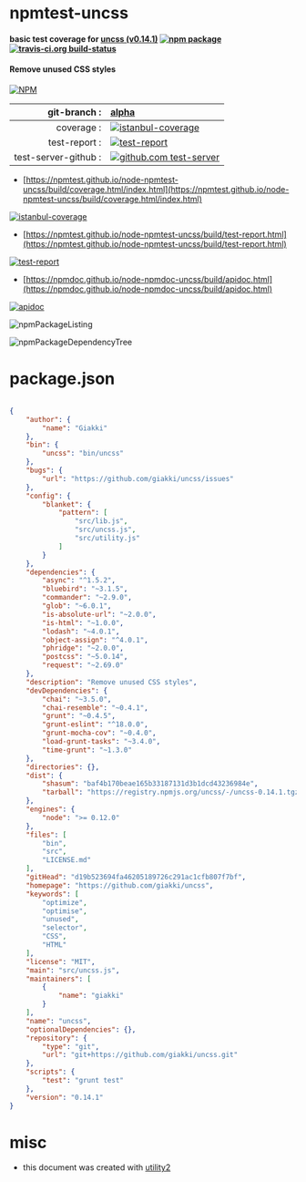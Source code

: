 # npmtest-uncss

#### basic test coverage for  [uncss (v0.14.1)](https://github.com/giakki/uncss)  [![npm package](https://img.shields.io/npm/v/npmtest-uncss.svg?style=flat-square)](https://www.npmjs.org/package/npmtest-uncss) [![travis-ci.org build-status](https://api.travis-ci.org/npmtest/node-npmtest-uncss.svg)](https://travis-ci.org/npmtest/node-npmtest-uncss)

#### Remove unused CSS styles

[![NPM](https://nodei.co/npm/uncss.png?downloads=true&downloadRank=true&stars=true)](https://www.npmjs.com/package/uncss)

| git-branch : | [alpha](https://github.com/npmtest/node-npmtest-uncss/tree/alpha)|
|--:|:--|
| coverage : | [![istanbul-coverage](https://npmtest.github.io/node-npmtest-uncss/build/coverage.badge.svg)](https://npmtest.github.io/node-npmtest-uncss/build/coverage.html/index.html)|
| test-report : | [![test-report](https://npmtest.github.io/node-npmtest-uncss/build/test-report.badge.svg)](https://npmtest.github.io/node-npmtest-uncss/build/test-report.html)|
| test-server-github : | [![github.com test-server](https://npmtest.github.io/node-npmtest-uncss/GitHub-Mark-32px.png)](https://npmtest.github.io/node-npmtest-uncss/build/app/index.html) | | build-artifacts : | [![build-artifacts](https://npmtest.github.io/node-npmtest-uncss/glyphicons_144_folder_open.png)](https://github.com/npmtest/node-npmtest-uncss/tree/gh-pages/build)|

- [https://npmtest.github.io/node-npmtest-uncss/build/coverage.html/index.html](https://npmtest.github.io/node-npmtest-uncss/build/coverage.html/index.html)

[![istanbul-coverage](https://npmtest.github.io/node-npmtest-uncss/build/screenCapture.buildCi.browser.%252Ftmp%252Fbuild%252Fcoverage.lib.html.png)](https://npmtest.github.io/node-npmtest-uncss/build/coverage.html/index.html)

- [https://npmtest.github.io/node-npmtest-uncss/build/test-report.html](https://npmtest.github.io/node-npmtest-uncss/build/test-report.html)

[![test-report](https://npmtest.github.io/node-npmtest-uncss/build/screenCapture.buildCi.browser.%252Ftmp%252Fbuild%252Ftest-report.html.png)](https://npmtest.github.io/node-npmtest-uncss/build/test-report.html)

- [https://npmdoc.github.io/node-npmdoc-uncss/build/apidoc.html](https://npmdoc.github.io/node-npmdoc-uncss/build/apidoc.html)

[![apidoc](https://npmdoc.github.io/node-npmdoc-uncss/build/screenCapture.buildCi.browser.%252Ftmp%252Fbuild%252Fapidoc.html.png)](https://npmdoc.github.io/node-npmdoc-uncss/build/apidoc.html)

![npmPackageListing](https://npmtest.github.io/node-npmtest-uncss/build/screenCapture.npmPackageListing.svg)

![npmPackageDependencyTree](https://npmtest.github.io/node-npmtest-uncss/build/screenCapture.npmPackageDependencyTree.svg)



# package.json

```json

{
    "author": {
        "name": "Giakki"
    },
    "bin": {
        "uncss": "bin/uncss"
    },
    "bugs": {
        "url": "https://github.com/giakki/uncss/issues"
    },
    "config": {
        "blanket": {
            "pattern": [
                "src/lib.js",
                "src/uncss.js",
                "src/utility.js"
            ]
        }
    },
    "dependencies": {
        "async": "^1.5.2",
        "bluebird": "~3.1.5",
        "commander": "~2.9.0",
        "glob": "~6.0.1",
        "is-absolute-url": "~2.0.0",
        "is-html": "~1.0.0",
        "lodash": "~4.0.1",
        "object-assign": "^4.0.1",
        "phridge": "~2.0.0",
        "postcss": "~5.0.14",
        "request": "~2.69.0"
    },
    "description": "Remove unused CSS styles",
    "devDependencies": {
        "chai": "~3.5.0",
        "chai-resemble": "~0.4.1",
        "grunt": "~0.4.5",
        "grunt-eslint": "^18.0.0",
        "grunt-mocha-cov": "~0.4.0",
        "load-grunt-tasks": "~3.4.0",
        "time-grunt": "~1.3.0"
    },
    "directories": {},
    "dist": {
        "shasum": "baf4b170beae165b33187131d3b1dcd43236984e",
        "tarball": "https://registry.npmjs.org/uncss/-/uncss-0.14.1.tgz"
    },
    "engines": {
        "node": ">= 0.12.0"
    },
    "files": [
        "bin",
        "src",
        "LICENSE.md"
    ],
    "gitHead": "d19b523694fa46205189726c291ac1cfb807f7bf",
    "homepage": "https://github.com/giakki/uncss",
    "keywords": [
        "optimize",
        "optimise",
        "unused",
        "selector",
        "CSS",
        "HTML"
    ],
    "license": "MIT",
    "main": "src/uncss.js",
    "maintainers": [
        {
            "name": "giakki"
        }
    ],
    "name": "uncss",
    "optionalDependencies": {},
    "repository": {
        "type": "git",
        "url": "git+https://github.com/giakki/uncss.git"
    },
    "scripts": {
        "test": "grunt test"
    },
    "version": "0.14.1"
}
```



# misc
- this document was created with [utility2](https://github.com/kaizhu256/node-utility2)

